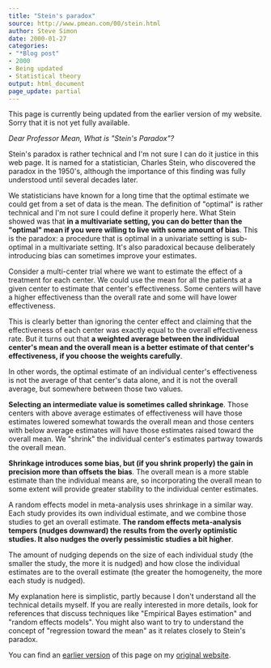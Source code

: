 ```yaml
---
title: "Stein's paradox"
source: http://www.pmean.com/00/stein.html
author: Steve Simon
date: 2000-01-27
categories:
- "*Blog post"
- 2000
- Being updated
- Statistical theory
output: html_document
page_update: partial
---
```


This page is currently being updated from the earlier version of my website. Sorry that it is not yet fully available.

*Dear Professor Mean, What is "Stein's Paradox"?*

Stein's paradox is rather technical and I'm not sure I can do it justice in this web page. It is named for a statistician, Charles Stein, who discovered the paradox in the 1950's, although the importance of this finding was fully understood until several decades later.

We statisticians have known for a long time that the optimal estimate we could get from a set of data is the mean. The definition of "optimal" is rather technical and I'm not sure I could define it properly here. What Stein showed was that **in a multivariate setting, you can do better than the "optimal" mean if you were willing to live with some amount of bias**. This is the paradox: a procedure that is optimal in a univariate setting is sub-optimal in a multivariate setting. It's also paradoxical because deliberately introducing bias can sometimes improve your estimates.

Consider a multi-center trial where we want to estimate the effect of a treatment for each center. We could use the mean for all the patients at a given center to estimate that center's effectiveness. Some centers will have a higher effectiveness than the overall rate and some will have lower effectiveness.

This is clearly better than ignoring the center effect and claiming that the effectiveness of each center was exactly equal to the overall effectiveness rate. But it turns out that **a weighted average between the individual center's mean and the overall mean is a better estimate of that center's effectiveness, if you choose the weights carefully**.

In other words, the optimal estimate of an individual center's effectiveness is not the average of that center's data alone, and it is not the overall average, but somewhere between those two values.

**Selecting an intermediate value is sometimes called shrinkage**. Those centers with above average estimates of effectiveness will have those estimates lowered somewhat towards the overall mean and those centers with below average estimates will have those estimates raised toward the overall mean. We "shrink" the individual center's estimates partway towards the overall mean.

**Shrinkage introduces some bias, but (if you shrink properly) the gain in precision more than offsets the bias**. The overall mean is a more stable estimate than the individual means are, so incorporating the overall mean to some extent will provide greater stability to the individual center estimates.

A random effects model in meta-analysis uses shrinkage in a similar way. Each study provides its own individual estimate, and we combine those studies to get an overall estimate. **The random effects meta-analysis tempers (nudges downward) the results from the overly optimistic studies. It also nudges the overly pessimistic studies a bit higher**.

The amount of nudging depends on the size of each individual study (the smaller the study, the more it is nudged) and how close the individual estimates are to the overall estimate (the greater the homogeneity, the more each study is nudged).

My explanation here is simplistic, partly because I don't understand all the technical details myself. If you are really interested in more details, look for references that discuss techniques like "Empirical Bayes estimation" and "random effects models". You might also want to try to understand the concept of "regression toward the mean" as it relates closely to Stein's paradox.

You can find an [earlier version][sim1] of this page on my [original website][sim2].

[sim1]: http://www.pmean.com/00/stein.html
[sim2]: http://www.pmean.com/original_site.html
